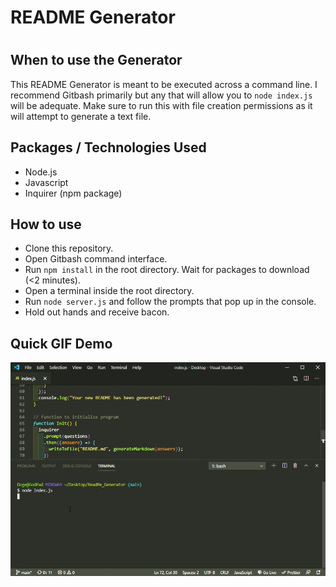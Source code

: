 # README Generator

#

## When to use the Generator

This README Generator is meant to be executed across a command line. I recommend Gitbash primarily but any that will allow you to `node index.js` will be adequate. Make sure to run this with file creation permissions as it will attempt to generate a text file.

## Packages / Technologies Used

- Node.js
- Javascript
- Inquirer (npm package)

## How to use

- Clone this repository.
- Open Gitbash command interface.
- Run `npm install` in the root directory. Wait for packages to download (<2 minutes).
- Open a terminal inside the root directory.
- Run `node server.js` and follow the prompts that pop up in the console.
- Hold out hands and receive bacon.

## Quick GIF Demo

![README Generator by tongjac](./images/readme-tongjac.gif "README Generator by tongjac")
